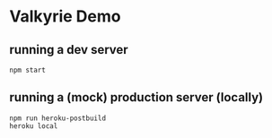# Valkyrie Demo

## running a dev server

```
npm start
```

## running a (mock) production server (locally)

```
npm run heroku-postbuild
heroku local
```
